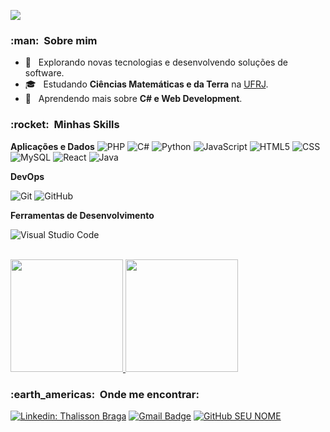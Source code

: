 ![](https://komarev.com/ghpvc/?username=thalbl&color=006bed)

<h3> :man: &nbsp;Sobre mim </h3>

- 🤔 &nbsp; Explorando novas tecnologias e desenvolvendo soluções de software.
- 🎓 &nbsp; Estudando **Ciências Matemáticas e da Terra** na <a href="https://ufrj.br/">UFRJ</a>.
- 🌱 &nbsp; Aprendendo mais sobre **C# e Web Development**.

<h3> :rocket: &nbsp;Minhas Skills </h3>

**Aplicações e Dados**
  ![PHP](https://img.shields.io/badge/-PHP-333333?style=flat&logo=php)
  ![C#](https://img.shields.io/badge/-CS-333333?style=flat&logo=c#)
  ![Python](https://img.shields.io/badge/-python-333333?style=flat&logo=python)
  ![JavaScript](https://img.shields.io/badge/-JavaScript-333333?style=flat&logo=javascript)
  ![HTML5](https://img.shields.io/badge/-HTML5-333333?style=flat&logo=HTML5)
  ![CSS](https://img.shields.io/badge/-CSS-333333?style=flat&logo=CSS3&logoColor=1572B6)
  ![MySQL](https://img.shields.io/badge/-MySQL-333333?style=flat&logo=mysql)
  ![React](https://img.shields.io/badge/-React-333333?style=flat&logo=react)
  ![Java](https://img.shields.io/badge/-Java-333333?style=flat&logo=Java&logoColor=007396)

**DevOps**

  ![Git](https://img.shields.io/badge/-Git-333333?style=flat&logo=git)
  ![GitHub](https://img.shields.io/badge/-GitHub-333333?style=flat&logo=github)

**Ferramentas de Desenvolvimento**

  ![Visual Studio Code](https://img.shields.io/badge/-Visual%20Studio%20Code-333333?style=flat&logo=visual-studio-code&logoColor=007ACC)

<br/>

<a href="https://github.com/thalbl">
  <img height="180em" src="https://github-readme-stats.vercel.app/api?username=thalbl&theme=dracula&show_icons=true" />
  <img height="180em" src="https://github-readme-stats.vercel.app/api/top-langs/?username=thalbl&hide=html&layout=compact&theme=dracula" />
</a>
<br/>
 

<h3> :earth_americas: &nbsp;Onde me encontrar: </h3> 

[![Linkedin: Thalisson Braga](https://img.shields.io/badge/-thalbl-blue?style=flat-square&logo=Linkedin&logoColor=white&link=https://www.linkedin.com/in/thalisson-braga/)](https://www.linkedin.com/in/thalisson-braga/)
[![Gmail Badge](https://img.shields.io/badge/-thalisson.braga1028@email.com-006bed?style=flat-square&logo=Gmail&logoColor=white&link=mailto:thalisson.braga1028@gmail.com)](mailto:thalisson.braga1028@gmail.com)
[![GitHub SEU NOME]( https://img.shields.io/github/followers/thalbl?label=follow&style=social)](https://github.com/thalbl)
